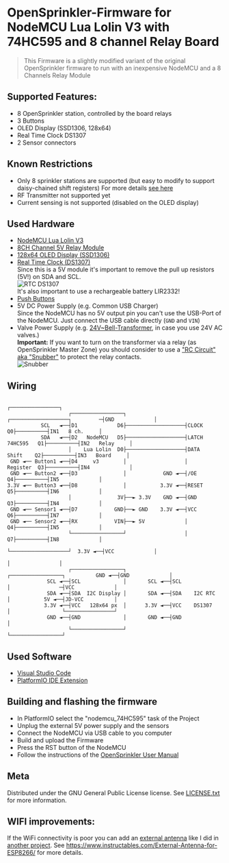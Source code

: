 # OpenSprinkler-Firmware for NodeMCU Lua Lolin V3 with 74HC595 and 8 channel Relay Board
> This Firmware is a slightly modified variant of the original OpenSprinkler firmware
> to run with an inexpensive NodeMCU and a 8 Channels Relay Module

## Supported Features:
* 8 OpenSprinkler station, controlled by the board relays
* 3 Buttons
* OLED Display (SSD1306, 128x64)
* Real Time Clock DS1307
* 2 Sensor connectors 

## Known Restrictions
* Only 8 sprinkler stations are supported (but easy to modify to support daisy-chained shift registers)
  For more details [see here](https://weworkweplay.com/play/practical-guide-to-shift-registers/)  
* RF Transmitter not supported yet
* Current sensing is not supported (disabled on the OLED display)

## Used Hardware
* [NodeMCU Lua Lolin V3](https://www.ebay.com/sch/i.html?_from=R40&_nkw=nodemcu+lua+lolin+v3+CH340&_sacat=0&LH_TitleDesc=0&_sop=12)
* [8CH Channel 5V Relay Module](https://www.ebay.com/sch/i.html?_from=R40&_nkw=8ch+relay+board+5v+blue&_sacat=0&LH_TitleDesc=0&_sop=12)
* [128x64 OLED Display (SSD1306)](https://www.ebay.com/sch/i.html?&_nkw=128x64+OLED+Display+SSD1306&_sop=15)
* [Real Time Clock (DS1307)](https://www.ebay.com/sch/i.html?_from=R40&_nkw=DS1307+I2C+RTC+Module&_sacat=0&_sop=15)  
  Since this is a 5V module it's important to remove the pull up resistors (5V!) on SDA and SCL.  
  ![RTC DS1307](../ESP12F_Relay_X4/RTC_DS1307.jpg)  
  It's also important to use a rechargeable battery LIR2332!
* [Push Buttons](https://www.conrad.com/p/diptronics-dtsm-66n-v-b-pushbutton-12-v-dc-005-a-1-x-offon-momentary-1-pcs-707570)
* 5V DC Power Supply (e.g. Common USB Charger)  
  Since the NodeMCU has no 5V output pin you can't use the USB-Port of the NodeMCU.
  Just connect the USB cable directly (`GND` and `VIN`)
* Valve Power Supply (e.g. [24V~Bell-Transformer](https://www.amazon.de/-/en/JCL-BT8-8-Brand-Bell-Transformer/dp/B00K1CWEUG), in case you use 24V AC valves.)  
  **Important:** If you want to turn on the transformer via a relay (as OpenSprinkler  Master Zone) you should consider to use a ["RC Circuit" aka "Snubber"](https://www.ebay.com/sch/i.html?_from=R40&_trksid=p2047675.m570.l1313&_nkw=Absorption+Snubber+Circuit&_sacat=0) to protect the relay contacts.  
  ![Snubber](../ESP12F_Relay_X4/snubber.png)
## Wiring
```
                                                                                         ┌────────────────┐  
                    ┌─────────────────┐                   ┌───────────────────┐         ─┤GND             │  
           SCL   ◄──┤D1             D6├───────────────────┤CLOCK            Q0├──────────┤IN1   8 ch.     │  
           SDA   ◄──┤D2   NodeMCU   D5├───────────────────┤LATCH  74HC595   Q1├──────────┤IN2   Relay     │  
                    │    Lua Lolin  D0├───────────────────┤DATA    Shift    Q2├──────────┤IN3   Board     │  
 GND ◄── Button1 ◄──┤D4     v3        │                   │       Register  Q3├──────────┤IN4             │  
 GND ◄── Button2 ◄──┤D3               │            GND ◄──┤/OE              Q4├──────────┤IN5             │  
3.3V ◄── Button3 ◄──┤D8               │           3.3V ◄──┤RESET            Q5├──────────┤IN6             │  
                    │               3V├──► 3.3V    GND ◄──┤GND              Q3├──────────┤IN4             │  
 GND ◄── Sensor1 ◄──┤D7            GND├──► GND    3.3V ◄──┤VCC              Q6├──────────┤IN7             │  
 GND ◄── Sensor2 ◄──┤RX            VIN├──► 5V             │                 Q4├──────────┤IN5             │  
                    └─────────────────┘                   │                 Q7├──────────┤IN8             │  
                                                          └───────────────────┘  3.3V ◄──┤VCC             │  
                                                                                         │                │  
                    ┌─────────────────┐              ┌─────────────────┐          GND ◄──┤GND             │  
             SCL ◄──┤SCL              │       SCL ◄──┤SCL              │                ─┤VCC             │  
             SDA ◄──┤SDA  I2C Display │       SDA ◄──┤SDA    I2C RTC   │           5V ◄──┤JD-VCC          │  
            3.3V ◄──┤VCC   128x64 px  │      3.3V ◄──┤VCC    DS1307    │                 └────────────────┘  
             GND ◄──┤GND              │       GND ◄──┤GND              │  
                    └─────────────────┘              └─────────────────┘   
```



## Used Software
  * [Visual Studio Code](https://code.visualstudio.com/download)
  * [PlatformIO IDE Extension](https://platformio.org/install/ide?install=vscode)


## Building and flashing the firmware
* In PlatformIO select the "nodemcu_74HC595" task of the Project
* Unplug the external 5V power supply and the sensors
* Connect the NodeMCU via USB cable to you computer
* Build and upload the Firmware
* Press the RST button of the NodeMCU
* Follow the instructions of the [OpenSprinkler User Manual](https://opensprinklershop.de/wp-content/uploads/2020/05/os-manual_2.1.9.pdf)


## Meta

Distributed under the GNU General Public License license. See [LICENSE.txt](LICENSE.txt) for more information.

## WIFI improvements:
If the WiFi connectivity is poor you can add an [external antenna](https://www.amazon.de/gp/product/B07SSYSZM9) like I did in [another project](../README.md).
See https://www.instructables.com/External-Antenna-for-ESP8266/ for more details.


